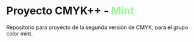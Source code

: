 # Proyecto CMYK++ - <span style="color:#96FA9C">Mint</span>

Repositorio para proyecto de la segunda versión de CMYK, para el grupo color mint.
